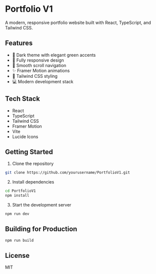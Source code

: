 # Portfolio V1

A modern, responsive portfolio website built with React, TypeScript, and Tailwind CSS.

## Features

- 🌙 Dark theme with elegant green accents
- 📱 Fully responsive design
- 🎯 Smooth scroll navigation
- ✨ Framer Motion animations
- 🎨 Tailwind CSS styling
- 💻 Modern development stack

## Tech Stack

- React
- TypeScript
- Tailwind CSS
- Framer Motion
- Vite
- Lucide Icons

## Getting Started

1. Clone the repository
```bash
git clone https://github.com/yourusername/PortfolioV1.git
```

2. Install dependencies
```bash
cd PortfolioV1
npm install
```

3. Start the development server
```bash
npm run dev
```

## Building for Production

```bash
npm run build
```

## License

MIT